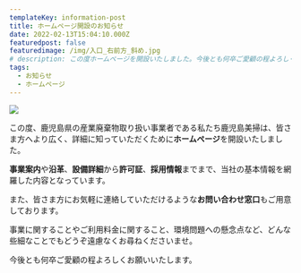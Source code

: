 ```yaml
---
templateKey: information-post
title: ホームページ開設のお知らせ
date: 2022-02-13T15:04:10.000Z
featuredpost: false
featuredimage: /img/入口_右前方_斜め.jpg
# description: この度ホームページを開設いたしました。今後とも何卒ご愛顧の程よろしくお願いいたします。
tags:
  - お知らせ
  - ホームページ
---
```

![](/img/入口_右前方_斜め.jpg)

この度、鹿児島県の産業廃棄物取り扱い事業者である私たち鹿児島美掃は、皆さま方へより広く、詳細に知っていただくために**ホームページ**を開設いたしました。

**事業案内**や**沿革**、**設備詳細**から**許可証**、**採用情報**までまで、当社の基本情報を網羅した内容となっています。

また、皆さま方にお気軽に連絡していただけるような**お問い合わせ窓口**もご用意しております。

事業に関することやご利用料金に関すること、環境問題への懸念点など、どんな些細なことでもどうぞ遠慮なくお尋ねくださいませ。

今後とも何卒ご愛顧の程よろしくお願いいたします。

